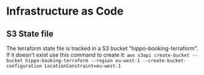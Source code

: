 # Infrastructure as Code

## S3 State file
The terraform state file is tracked in a S3 bucket "hippo-booking-terraform". If it doesn't exist use this command to create it: 
```aws s3api create-bucket --bucket hippo-booking-terraform --region eu-west-1 --create-bucket-configuration LocationConstraint=eu-west-1```